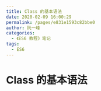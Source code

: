 ```yaml
---
title: Class 的基本语法
date: 2020-02-09 16:00:29
permalink: /pages/e831e1593c82bbe0
author: 阮一峰
categories:
  - 《ES6 教程》笔记
tags:
  - ES6
---
```


# Class 的基本语法
